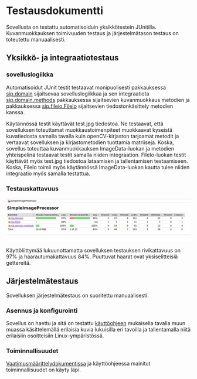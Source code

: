 # Testausdokumentti

Sovellusta on testattu automatisoiduin yksikkötestein JUnitilla. Kuvanmuokkauksen toimivuuden testaus ja järjestelmätason testaus on toteutettu manuaalisesti.

## Yksikkö- ja integraatiotestaus

### sovelluslogiikka

Automatisoidut JUnit testit testaavat monipuolisesti pakkauksessa [sip.domain](https://github.com/tumajote/ot-harjoitustyo/tree/master/SimpleImageProcessor/src/main/java/sip/domain) sijaitsevaa sovelluslogiikkaa ja sen integraatiota [sip.domain.methods](https://github.com/tumajote/ot-harjoitustyo/tree/master/SimpleImageProcessor/src/main/java/sip/domain/methods) pakkauksessa sijaitsevien kuvanmuokkaus metodien ja pakkauksessa [sip.fileio.FileIo](https://github.com/tumajote/ot-harjoitustyo/tree/master/SimpleImageProcessor/src/main/java/sip/fileio) sijaitsevien tiedostonkäsittely metodien kanssa. 

Käytännössä testit käyttävät test.jpg tiedostoa. Ne testaavat, että sovelluksen toteuttamat muokkaustoimenpiteet muokkaavat kyseistä kuvatiedosta samalla tavalla kuin openCV-kirjaston tarjoamat metodit ja vertaavat sovelluksen ja kirjastometodien tuottamia matriiseja. Koska, sovellus toteuttaa kuvanmuokkauksen ImageData-luokan ja metodien yhteispelinä testaavat testit samalla niiden integraation. FileIo-luokan testit käyttävät myös test.jpg tiedostoa lataamisen ja tallentamisen testaamiseen. Koska, FileIo toimii myös käytännössä ImageData-luokan kautta tulee niiden integraatio myös samalla testattua.

### Testauskattavuus

![testikattavuus](https://github.com/tumajote/ot-harjoitustyo/blob/master/dokumentaatio/testikattavuus.png)

Käyttöliittymää lukuunottamatta sovelluksen testauksen rivikattavuus on 97% ja haarautumakattavuus 84%. Puuttuvat haarat ovat yksiselitteisiä gettereitä.

## Järjestelmätestaus

Sovelluksen järjestelmätestaus on suoritettu manuaalisesti. 

### Asennus ja konfigurointi

Sovellus on haettu ja sitä on testattu [käyttöohjeen](https://github.com/tumajote/ot-harjoitustyo/blob/master/dokumentaatio/kayttoohje.md) mukaisella tavalla muun muassa käsittelemällä erilaisia kuvia lukuisilla eri tavoilla ja tallentamalla niitä erilaisiin osoitteisiin Linux-ympäristössä.

### Toiminnallisuudet

[Vaatimusmäärittelydokumentissa](https://github.com/tumajote/ot-harjoitustyo/blob/master/dokumentaatio/vaatimusmaarittely.md) ja käyttöohjeessa mainitut toiminnallisuudet on käyty läpi. 
